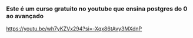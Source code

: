 ### Este é um curso gratuito no youtube que ensina postgres do 0 ao avançado
https://youtu.be/wh7yKZVx294?si=-Xqx86tAvy3MXdnP
